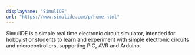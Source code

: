 ```yaml
---
displayName: "SimulIDE"
url: "https://www.simulide.com/p/home.html"
---
```


SimulIDE is a simple real time  electronic circuit simulator, intended  for hobbyist or students to learn  and experiment with simple electronic circuits and microcontrollers,  supporting PIC, AVR and Arduino.